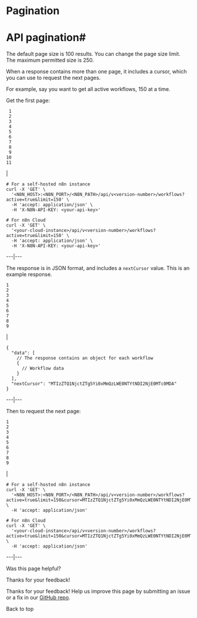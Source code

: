 # Pagination

[ ](https://github.com/n8n-io/n8n-docs/edit/main/docs/api/pagination.md "Edit this page")

# API pagination#

The default page size is 100 results. You can change the page size limit. The maximum permitted size is 250.

When a response contains more than one page, it includes a cursor, which you can use to request the next pages.

For example, say you want to get all active workflows, 150 at a time.

Get the first page:
    
    
     1
     2
     3
     4
     5
     6
     7
     8
     9
    10
    11

| 
    
    
    # For a self-hosted n8n instance
    curl -X 'GET' \
      '<N8N_HOST>:<N8N_PORT>/<N8N_PATH>/api/v<version-number>/workflows?active=true&limit=150' \
      -H 'accept: application/json' \
      -H 'X-N8N-API-KEY: <your-api-key>'
    
    # For n8n Cloud
    curl -X 'GET' \
      '<your-cloud-instance>/api/v<version-number>/workflows?active=true&limit=150' \
      -H 'accept: application/json' \
      -H 'X-N8N-API-KEY: <your-api-key>'
      
  
---|---  
  
The response is in JSON format, and includes a `nextCursor` value. This is an example response.
    
    
    1
    2
    3
    4
    5
    6
    7
    8
    9

| 
    
    
    {
      "data": [
        // The response contains an object for each workflow
        {
          // Workflow data
        }
      ],
      "nextCursor": "MTIzZTQ1NjctZTg5Yi0xMmQzLWE0NTYtNDI2NjE0MTc0MDA"
    }
      
  
---|---  
  
Then to request the next page:
    
    
    1
    2
    3
    4
    5
    6
    7
    8
    9

| 
    
    
    # For a self-hosted n8n instance
    curl -X 'GET' \
      '<N8N_HOST>:<N8N_PORT>/<N8N_PATH>/api/v<version-number>/workflows?active=true&limit=150&cursor=MTIzZTQ1NjctZTg5Yi0xMmQzLWE0NTYtNDI2NjE0MTc0MDA' \
      -H 'accept: application/json'
    
    # For n8n Cloud
    curl -X 'GET' \
      '<your-cloud-instance>/api/v<version-number>/workflows?active=true&limit=150&cursor=MTIzZTQ1NjctZTg5Yi0xMmQzLWE0NTYtNDI2NjE0MTc0MDA' \
      -H 'accept: application/json'
      
  
---|---  
  
Was this page helpful? 

Thanks for your feedback! 

Thanks for your feedback! Help us improve this page by submitting an issue or a fix in our [GitHub repo](https://github.com/n8n-io/n8n-docs). 

Back to top 
